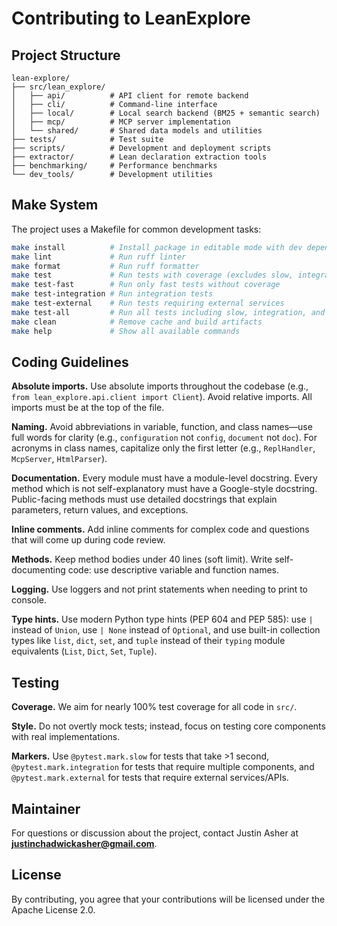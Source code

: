 # Contributing to LeanExplore


## Project Structure

```
lean-explore/
├── src/lean_explore/
│   ├── api/          # API client for remote backend
│   ├── cli/          # Command-line interface
│   ├── local/        # Local search backend (BM25 + semantic search)
│   ├── mcp/          # MCP server implementation
│   └── shared/       # Shared data models and utilities
├── tests/            # Test suite
├── scripts/          # Development and deployment scripts
├── extractor/        # Lean declaration extraction tools
├── benchmarking/     # Performance benchmarks
└── dev_tools/        # Development utilities
```


## Make System

The project uses a Makefile for common development tasks:

```bash
make install          # Install package in editable mode with dev dependencies
make lint             # Run ruff linter
make format           # Run ruff formatter
make test             # Run tests with coverage (excludes slow, integration, external)
make test-fast        # Run only fast tests without coverage
make test-integration # Run integration tests
make test-external    # Run tests requiring external services
make test-all         # Run all tests including slow, integration, and external
make clean            # Remove cache and build artifacts
make help             # Show all available commands
```


## Coding Guidelines

**Absolute imports.** Use absolute imports throughout the codebase (e.g., `from lean_explore.api.client import Client`). Avoid relative imports. All imports must be at the top of the file.

**Naming.** Avoid abbreviations in variable, function, and class names—use full words for clarity (e.g., `configuration` not `config`, `document` not `doc`). For acronyms in class names, capitalize only the first letter (e.g., `ReplHandler`, `McpServer`, `HtmlParser`).

**Documentation.** Every module must have a module-level docstring. Every method which is not self-explanatory must have a Google-style docstring. Public-facing methods must use detailed docstrings that explain parameters, return values, and exceptions.

**Inline comments.** Add inline comments for complex code and questions that will come up during code review.

**Methods.** Keep method bodies under 40 lines (soft limit). Write self-documenting code: use descriptive variable and function names.

**Logging.** Use loggers and not print statements when needing to print to console.

**Type hints.** Use modern Python type hints (PEP 604 and PEP 585): use `|` instead of `Union`, use `| None` instead of `Optional`, and use built-in collection types like `list`, `dict`, `set`, and `tuple` instead of their `typing` module equivalents (`List`, `Dict`, `Set`, `Tuple`).


## Testing

**Coverage.** We aim for nearly 100% test coverage for all code in `src/`. 

**Style.** Do not overtly mock tests; instead, focus on testing core components with real implementations.
 
**Markers.** Use `@pytest.mark.slow` for tests that take >1 second, `@pytest.mark.integration` for tests that require multiple components, and `@pytest.mark.external` for tests that require external services/APIs.


## Maintainer

For questions or discussion about the project, contact Justin Asher at **justinchadwickasher@gmail.com**.


## License

By contributing, you agree that your contributions will be licensed under the Apache License 2.0.
